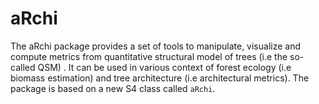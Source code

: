 # aRchi

The aRchi package provides a set of tools to manipulate, visualize and compute metrics from quantitative structural model of trees (i.e the so-called QSM) . It can be used in various context of forest ecology (i.e biomass estimation) and tree architecture (i.e architectural metrics). The package is based on a new S4 class called `aRchi`.
